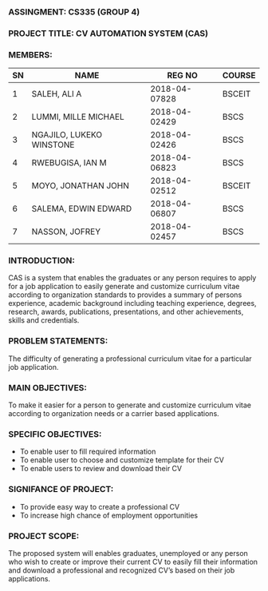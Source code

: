 ### ASSINGMENT: CS335 (GROUP 4)
### PROJECT TITLE: CV AUTOMATION SYSTEM (CAS)

### MEMBERS:
SN | NAME |	REG NO |	COURSE
-- | ---- | ------ | -------
1 |	SALEH, ALI A |	2018-04-07828 |	BSCEIT
2 |	LUMMI, MILLE MICHAEL |	2018-04-02429 |	BSCS
3 |	NGAJILO, LUKEKO WINSTONE |	2018-04-02426 |	BSCS
4 |	RWEBUGISA, IAN M |	2018-04-06823 |	BSCS
5 |	MOYO, JONATHAN JOHN |	2018-04-02512 |	BSCEIT
6 |	SALEMA, EDWIN EDWARD |	2018-04-06807 |	BSCS
7 |	NASSON, JOFREY |	2018-04-02457 |	BSCS

### INTRODUCTION:
CAS is a system that enables the graduates or any person requires to apply for a job application to easily generate and customize curriculum vitae according to organization standards to provides a summary of persons experience, academic background including teaching experience, degrees, research, awards, publications, presentations, and other achievements, skills and credentials.

### PROBLEM STATEMENTS:
The difficulty of generating a professional curriculum vitae for a particular job application.

### MAIN OBJECTIVES:
To make it easier for a person to generate and customize curriculum vitae according to organization needs or a carrier based applications.

### SPECIFIC OBJECTIVES:
* To enable user to fill required information
* To enable user to choose and customize template for their CV
* To enable users to review and download their CV

### SIGNIFANCE OF PROJECT:
* To provide easy way to create a professional CV
* To increase high chance of employment opportunities

### PROJECT SCOPE:
The proposed system will enables graduates, unemployed or any person who wish to create or improve their current CV to easily fill their information and download a professional and recognized CV’s based on their job applications.
